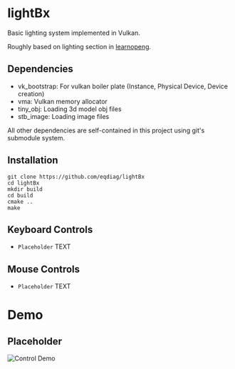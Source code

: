 # lightBx

Basic lighting system implemented in Vulkan.

Roughly based on lighting section in [learnopeng](https://learnopengl.com/Lighting).



## Dependencies
- vk_bootstrap: For vulkan boiler plate (Instance, Physical Device, Device creation)
- vma: Vulkan memory allocator
- tiny_obj: Loading 3d model obj files
- stb_image: Loading image files

All other dependencies are self-contained in this project using git's submodule system.


## Installation

```
git clone https://github.com/eqdiag/lightBx
cd lightBx
mkdir build
cd build
cmake ..
make
```



## Keyboard Controls
  * `Placeholder` TEXT


## Mouse Controls
  * `Placeholder` TEXT

# Demo
## Placeholder
![Control Demo](/screenshots/control_demo.gif "Control Demo")


